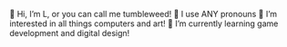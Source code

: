 👋 Hi, I’m L, or you can call me tumbleweed!
🌈 I use ANY pronouns
👀 I’m interested in all things computers and art!
🌱 I’m currently learning game development and digital design!
